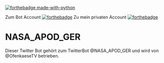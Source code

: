 [![forthebadge made-with-python]( 	https://img.shields.io/badge/Ko--fi-F16061?style=for-the-badge&logo=ko-fi&logoColor=white)](https://ko-fi.com/nilsschneider)

Zum Bot Account
[![forthebadge](https://img.shields.io/badge/Twitter-1DA1F2?style=for-the-badge&logo=twitter&logoColor=white)](https://twitter.com/Astro_Bilder)
Zu mein privaten Account
[![forthebadge](https://img.shields.io/badge/Twitter-1DA1F2?style=for-the-badge&logo=twitter&logoColor=white)](https://twitter.com/Ofenkaese_TV)

# NASA_APOD_GER
 Dieser Twitter Bot gehört zum TwitterBot @NASA_APOD_GER und wird von @OfenkaeseTV betrieben.
